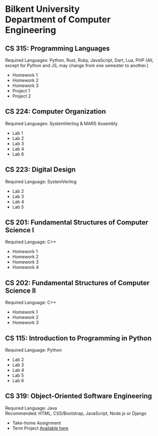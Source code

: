 # Bilkent University<br/>Department of Computer Engineering 

## CS 315: Programming Languages
Required Languages: Python, Rust, Ruby, JavaScript, Dart, Lua, PHP (All, except for Python and JS, may change from one semester to another.)

- Homework 1
- Homework 2
- Homework 3
- Project 1
- Project 2

## CS 224: Computer Organization
Required Languages: SystemVerilog & MARS Assembly

- Lab 1
- Lab 2
- Lab 3
- Lab 4
- Lab 6

## CS 223: Digital Design
Required Language: SystemVerilog

- Lab 2
- Lab 3
- Lab 4
- Lab 5

## CS 201: Fundamental Structures of Computer Science I
Required Language: C++

- Homework 1
- Homework 2
- Homework 3
- Homework 4

## CS 202: Fundamental Structures of Computer Science II
Required Language: C++

- Homework 1
- Homework 2
- Homework 3

## CS 115: Introduction to Programming in Python
Required Language: Python

- Lab 2
- Lab 3
- Lab 4
- Lab 5
- Lab 6

## CS 319: Object-Oriented Software Engineering
Required Language: Java<br/>
Recommended: HTML, CSS/Bootstrap, JavaScript, Node.js or Django

- Take-home Assignment
- Term Project [Available here](https://github.com/Tuna-Onguner/InternHub)
